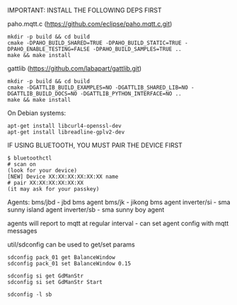 IMPORTANT: INSTALL THE FOLLOWING DEPS FIRST

paho.mqtt.c (https://github.com/eclipse/paho.mqtt.c.git)

	mkdir -p build && cd build
	cmake -DPAHO_BUILD_SHARED=TRUE -DPAHO_BUILD_STATIC=TRUE -DPAHO_ENABLE_TESTING=FALSE -DPAHO_BUILD_SAMPLES=TRUE ..
	make && make install
	
gattlib (https://github.com/labapart/gattlib.git)

	mkdir -p build && cd build
	cmake -DGATTLIB_BUILD_EXAMPLES=NO -DGATTLIB_SHARED_LIB=NO -DGATTLIB_BUILD_DOCS=NO -DGATTLIB_PYTHON_INTERFACE=NO ..
	make && make install

On Debian systems:

	apt-get install libcurl4-openssl-dev
	apt-get install libreadline-gplv2-dev

IF USING BLUETOOTH, YOU MUST PAIR THE DEVICE FIRST

	$ bluetoothctl 
	# scan on
	(look for your device)
	[NEW] Device XX:XX:XX:XX:XX:XX name
	# pair XX:XX:XX:XX:XX:XX
	(it may ask for your passkey)

Agents:
	bms/jbd - jbd bms agent
	bms/jk - jikong bms agent
	inverter/si - sma sunny island agent
	inverter/sb - sma sunny boy agent

agents will report to mqtt at regular interval - can set agent config with mqtt messages

util/sdconfig can be used to get/set params

	sdconfig pack_01 get BalanceWindow
	sdconfig pack_01 set BalanceWindow 0.15

	sdconfig si get GdManStr
	sdconfig si set GdManStr Start

	sdconfig -l sb
